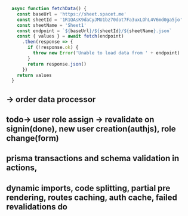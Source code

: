 
```typescript
  async function fetchData() {
    const baseUrl = 'https://sheet.spacet.me'
    const sheetId = '1R1QAsK9daCyJMU1bz70dot7Fa3uxLOhL4V6md0ga5jo'
    const sheetName = 'Sheet1'
    const endpoint = `${baseUrl}/${sheetId}/${sheetName}.json`
    const { values } = await fetch(endpoint)
      .then(response => {
        if (!response.ok) {
          throw new Error('Unable to load data from ' + endpoint)
        }
        return response.json()
      })
    return values
  }
```

##     ->  order data processor
## todo-> user role assign -> revalidate on signin(done), new user creation(authjs), role change(form)
## prisma transactions and schema validation in actions, 
## dynamic imports, code splitting, partial pre rendering, routes caching, auth cache, failed revalidations do